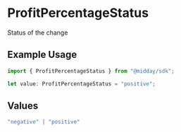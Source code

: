 # ProfitPercentageStatus

Status of the change

## Example Usage

```typescript
import { ProfitPercentageStatus } from "@midday/sdk";

let value: ProfitPercentageStatus = "positive";
```

## Values

```typescript
"negative" | "positive"
```